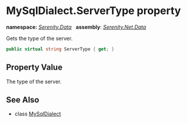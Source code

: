 # MySqlDialect.ServerType property
**namespace:** *[Serenity.Data](../../README.md#serenity.data-namespace)*   **assembly**: *[Serenity.Net.Data](../../README.md)*

Gets the type of the server.

```csharp
public virtual string ServerType { get; }
```

## Property Value

The type of the server.

## See Also

* class [MySqlDialect](../MySqlDialect.md)